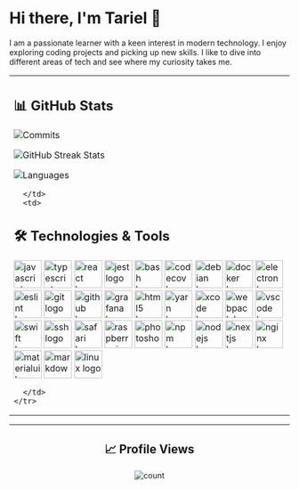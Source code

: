 # Hi there, I'm Tariel 👋

I am a passionate learner with a keen interest in modern technology. I enjoy exploring coding projects and picking up new skills. I like to dive into different areas of tech and see where my curiosity takes me.

<div align="center">
  <table>
    <tr>
      <td>

## 📊 GitHub Stats

![Commits](https://github-readme-stats.vercel.app/api?username=iamlite&theme=ambient_gradient&hide_border=false&include_all_commits=false&count_private=false)

![GitHub Streak Stats](https://github-readme-streak-stats.herokuapp.com/?user=iamlite&theme=ambient_gradient&hide_border=false)

![Languages](https://github-readme-stats.vercel.app/api/top-langs/?username=iamlite&theme=ambient_gradient&hide_border=false&include_all_commits=false&count_private=false&layout=compact)

      </td>
      <td>

## 🛠️ Technologies & Tools

  <img src="https://cdn.jsdelivr.net/gh/devicons/devicon/icons/javascript/javascript-original.svg" height="50" alt="javascript logo" />
  <img src="https://cdn.jsdelivr.net/gh/devicons/devicon/icons/typescript/typescript-original.svg" height="50" alt="typescript logo" />
  <img src="https://cdn.jsdelivr.net/gh/devicons/devicon/icons/react/react-original.svg" height="50" alt="react logo" />
  <img src="https://cdn.jsdelivr.net/gh/devicons/devicon/icons/jest/jest-plain.svg" height="50" alt="jest logo" />
  <img src="https://cdn.jsdelivr.net/gh/devicons/devicon/icons/bash/bash-original.svg" height="50" alt="bash logo" />
  <img src="https://cdn.jsdelivr.net/gh/devicons/devicon/icons/codecov/codecov-plain.svg" height="50" alt="codecov logo" />
  <img src="https://cdn.jsdelivr.net/gh/devicons/devicon/icons/debian/debian-original.svg" height="50" alt="debian logo" />
  <img src="https://cdn.jsdelivr.net/gh/devicons/devicon/icons/docker/docker-original.svg" height="50" alt="docker logo" />
  <img src="https://cdn.jsdelivr.net/gh/devicons/devicon/icons/electron/electron-original.svg" height="50" alt="electron logo" />
  <img src="https://cdn.jsdelivr.net/gh/devicons/devicon/icons/eslint/eslint-original.svg" height="50" alt="eslint logo" />
  <img src="https://cdn.jsdelivr.net/gh/devicons/devicon/icons/git/git-original.svg" height="50" alt="git logo" />
  <img src="https://cdn.jsdelivr.net/gh/devicons/devicon/icons/github/github-original.svg" height="50" alt="github logo" />
  <img src="https://cdn.jsdelivr.net/gh/devicons/devicon/icons/grafana/grafana-original.svg" height="50" alt="grafana logo" />
  <img src="https://cdn.jsdelivr.net/gh/devicons/devicon/icons/html5/html5-original.svg" height="50" alt="html5 logo" />
  <img src="https://cdn.jsdelivr.net/gh/devicons/devicon/icons/yarn/yarn-original.svg" height="50" alt="yarn logo" />
  <img src="https://cdn.jsdelivr.net/gh/devicons/devicon/icons/xcode/xcode-original.svg" height="50" alt="xcode logo" />
  <img src="https://cdn.jsdelivr.net/gh/devicons/devicon/icons/webpack/webpack-original.svg" height="50" alt="webpack logo" />
  <img src="https://cdn.jsdelivr.net/gh/devicons/devicon/icons/vscode/vscode-original.svg" height="50" alt="vscode logo" />
  <img src="https://cdn.jsdelivr.net/gh/devicons/devicon/icons/swift/swift-original.svg" height="50" alt="swift logo" />
  <img src="https://cdn.jsdelivr.net/gh/devicons/devicon/icons/ssh/ssh-original.svg" height="50" alt="ssh logo" />
  <img src="https://cdn.jsdelivr.net/gh/devicons/devicon/icons/safari/safari-original.svg" height="50" alt="safari logo" />
  <img src="https://cdn.jsdelivr.net/gh/devicons/devicon/icons/raspberrypi/raspberrypi-original.svg" height="50" alt="raspberrypi logo" />
  <img src="https://cdn.jsdelivr.net/gh/devicons/devicon/icons/photoshop/photoshop-plain.svg" height="50" alt="photoshop logo" />
  <img src="https://cdn.jsdelivr.net/gh/devicons/devicon/icons/npm/npm-original-wordmark.svg" height="50" alt="npm logo" />
  <img src="https://cdn.jsdelivr.net/gh/devicons/devicon/icons/nodejs/nodejs-original.svg" height="50" alt="nodejs logo" />
  <img src="https://cdn.jsdelivr.net/gh/devicons/devicon/icons/nextjs/nextjs-original.svg" height="50" alt="nextjs logo" />
  <img src="https://cdn.jsdelivr.net/gh/devicons/devicon/icons/nginx/nginx-original.svg" height="50" alt="nginx logo" />
  <img src="https://cdn.jsdelivr.net/gh/devicons/devicon/icons/materialui/materialui-original.svg" height="50" alt="materialui logo" />
  <img src="https://cdn.jsdelivr.net/gh/devicons/devicon/icons/markdown/markdown-original.svg" height="50" alt="markdown logo" />
  <img src="https://cdn.jsdelivr.net/gh/devicons/devicon/icons/linux/linux-original.svg" height="50" alt="linux logo" />

      </td>
    </tr>
  </table>
</div>

---

<div align="center">
  
## 📈 Profile Views

  <img src="https://profile-counter.glitch.me/iamlite/count.svg?" alt="count" />
</div>

